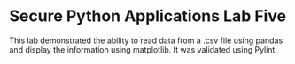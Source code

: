 # Secure Python Applications Lab Five

This lab demonstrated the ability to read data from a .csv file using pandas and display the information using matplotlib. It was validated using Pylint.
